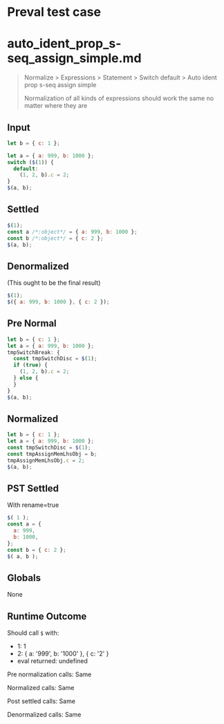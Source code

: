 # Preval test case

# auto_ident_prop_s-seq_assign_simple.md

> Normalize > Expressions > Statement > Switch default > Auto ident prop s-seq assign simple
>
> Normalization of all kinds of expressions should work the same no matter where they are

## Input

`````js filename=intro
let b = { c: 1 };

let a = { a: 999, b: 1000 };
switch ($(1)) {
  default:
    (1, 2, b).c = 2;
}
$(a, b);
`````

## Settled


`````js filename=intro
$(1);
const a /*:object*/ = { a: 999, b: 1000 };
const b /*:object*/ = { c: 2 };
$(a, b);
`````

## Denormalized
(This ought to be the final result)

`````js filename=intro
$(1);
$({ a: 999, b: 1000 }, { c: 2 });
`````

## Pre Normal


`````js filename=intro
let b = { c: 1 };
let a = { a: 999, b: 1000 };
tmpSwitchBreak: {
  const tmpSwitchDisc = $(1);
  if (true) {
    (1, 2, b).c = 2;
  } else {
  }
}
$(a, b);
`````

## Normalized


`````js filename=intro
let b = { c: 1 };
let a = { a: 999, b: 1000 };
const tmpSwitchDisc = $(1);
const tmpAssignMemLhsObj = b;
tmpAssignMemLhsObj.c = 2;
$(a, b);
`````

## PST Settled
With rename=true

`````js filename=intro
$( 1 );
const a = {
  a: 999,
  b: 1000,
};
const b = { c: 2 };
$( a, b );
`````

## Globals

None

## Runtime Outcome

Should call `$` with:
 - 1: 1
 - 2: { a: '999', b: '1000' }, { c: '2' }
 - eval returned: undefined

Pre normalization calls: Same

Normalized calls: Same

Post settled calls: Same

Denormalized calls: Same

